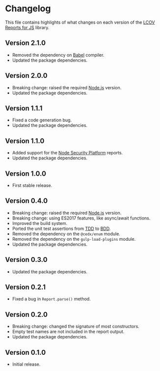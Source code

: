 # Changelog
This file contains highlights of what changes on each version of the [LCOV Reports for JS](https://github.com/cedx/lcov.js) library.

## Version 2.1.0
- Removed the dependency on [Babel](https://babeljs.io) compiler.
- Updated the package dependencies.

## Version 2.0.0
- Breaking change: raised the required [Node.js](https://nodejs.org) version.
- Updated the package dependencies.

## Version 1.1.1
- Fixed a code generation bug.
- Updated the package dependencies.

## Version 1.1.0
- Added support for the [Node Security Platform](https://nodesecurity.io) reports.
- Updated the package dependencies.

## Version 1.0.0
- First stable release.

## Version 0.4.0
- Breaking change: raised the required [Node.js](https://nodejs.org) version.
- Breaking change: using ES2017 features, like async/await functions.
- Improved the build system.
- Ported the unit test assertions from [TDD](https://en.wikipedia.org/wiki/Test-driven_development) to [BDD](https://en.wikipedia.org/wiki/Behavior-driven_development).
- Removed the dependency on the `@cedx/enum` module.
- Removed the dependency on the `gulp-load-plugins` module.
- Updated the package dependencies.

## Version 0.3.0
- Updated the package dependencies.

## Version 0.2.1
- Fixed a bug in `Report.parse()` method.

## Version 0.2.0
- Breaking change: changed the signature of most constructors.
- Empty test names are not included in the report output.
- Updated the package dependencies.

## Version 0.1.0
- Initial release.
